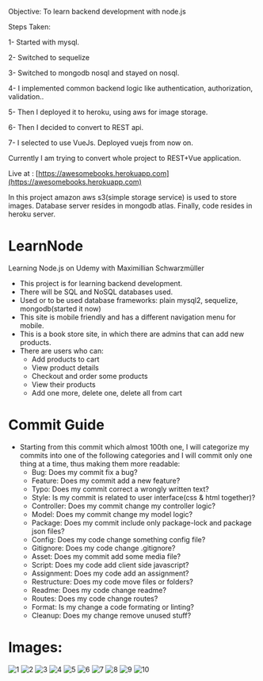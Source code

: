 Objective: To learn backend development with node.js

Steps Taken: 

1- Started with mysql.

2- Switched to sequelize

3- Switched to mongodb nosql and stayed on nosql.

4- I implemented common backend logic like authentication, authorization, validation..

5- Then I deployed it to heroku, using aws for image storage.

6- Then I decided to convert to REST api.

7- I selected to use VueJs. Deployed vuejs from now on.

Currently I am trying to convert whole project to REST+Vue application.


Live at : [https://awesomebooks.herokuapp.com](https://awesomebooks.herokuapp.com)

In this project amazon aws s3(simple storage service) is used to store images. Database server resides in mongodb atlas. Finally, code resides in heroku server.

# LearnNode
Learning Node.js on Udemy with Maximillian Schwarzmüller

* This project is for learning backend development.
* There will be SQL and NoSQL databases used.
* Used or to be used database frameworks: plain mysql2, sequelize, mongodb(started it now)
* This site is mobile friendly and has a different navigation menu for mobile.
* This is a book store site, in which there are admins that can add new products.
* There are users who can:
    * Add products to cart
    * View product details
    * Checkout and order some products
    * View their products
    * Add one more, delete one, delete all from cart
# Commit Guide

* Starting from this commit which almost 100th one, I will categorize my commits into one of the following categories and I will commit only one thing at a time, thus making them more readable:
    * Bug: Does my commit fix a bug?
    * Feature: Does my commit add a new feature?
    * Typo: Does my commit correct a wrongly written text?
    * Style: Is my commit is related to user interface(css & html together)?
    * Controller: Does my commit change my controller logic?
    * Model: Does my commit change my model logic?
    * Package: Does my commit include only package-lock and package json files?
    * Config: Does my code change something config file?
    * Gitignore: Does my code change .gitignore?
    * Asset: Does my commit add some media file?
    * Script: Does my code add client side javascript?
    * Assignment: Does my code add an assignment?
    * Restructure: Does my code move files or folders?
    * Readme: Does my code change readme?
    * Routes: Does my code change routes?
    * Format: Is my change a code formating or linting?
    * Cleanup: Does my change remove unused stuff?
    
# Images:
![1](repoImages/1.png)
![2](repoImages/2.png)
![3](repoImages/3.png)
![4](repoImages/4.png)
![5](repoImages/5.png)
![6](repoImages/6.png)
![7](repoImages/7.png)
![8](repoImages/8.png)
![9](repoImages/9.png)
![10](repoImages/10.png)
